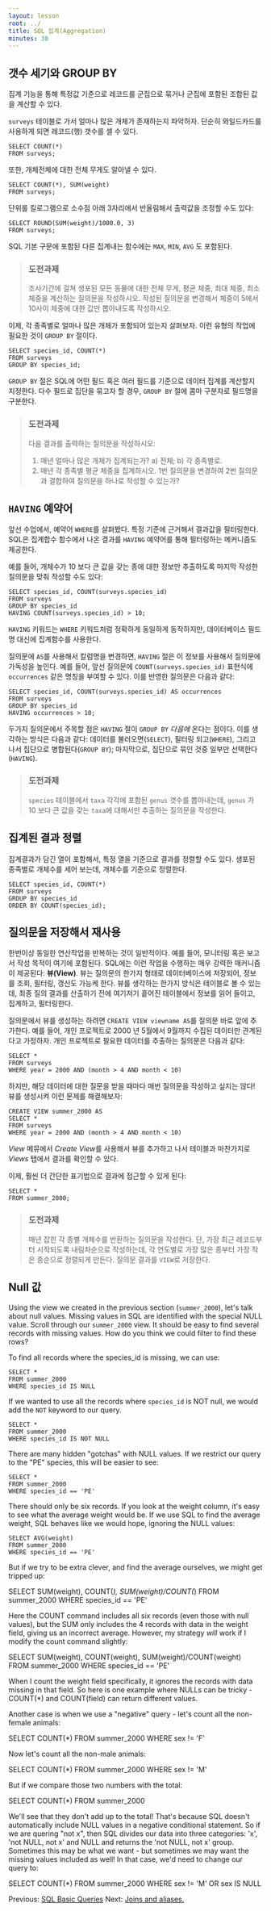 ```yaml
---
layout: lesson
root: ../
title: SQL 집계(Aggregation)
minutes: 30
---
```


## 갯수 세기와 GROUP BY

집계 기능을 통해 특정값 기준으로 레코드를 군집으로 묶거나 군집에 포함된 조합된 값을 계산할 수 있다.

`surveys` 테이블로 가서 얼마나 많은 개체가 존재하는지 파악하자.
단순히 와일드카드를 사용하게 되면 레코드(행) 갯수를 셀 수 있다.

    SELECT COUNT(*)
    FROM surveys;

또한, 개체전체에 대한 전체 무게도 알아낼 수 있다.

    SELECT COUNT(*), SUM(weight)
    FROM surveys;

단위를 킬로그램으로 소수점 아래 3자리에서 반올림해서 출력값을 조정할 수도 있다:

    SELECT ROUND(SUM(weight)/1000.0, 3)
    FROM surveys;

SQL 기본 구문에 포함된 다른 집계내는 함수에는 `MAX`, `MIN`, `AVG` 도 포함된다.

> ### 도전과제
>
> 조사기간에 걸쳐 생포된 모든 동물에 대한 전체 무게, 평균 체중, 최대 체중, 최소 체중을 계산하는 질의문을 작성하시오.
> 작성된 질의문을 변경해서 체중이 5에서 10사이 체중에 대한 값만 뽑아내도록 작성하시오.

이제, 각 종족별로 얼마나 많은 개체가 포함되어 있는지 살펴보자. 
이런 유형의 작업에 필요한 것이 `GROUP BY` 절이다.

    SELECT species_id, COUNT(*)
    FROM surveys
    GROUP BY species_id;

`GROUP BY` 절은 SQL에 어떤 필드 혹은 여러 필드를 기준으로 데이터 집계를 계산할지 지정한다.
다수 필드로 집단을 묶고자 할 경우, `GROUP BY` 절에 콤마 구분자로 필드명을 구분한다.

> ### 도전과제
>
> 다음 결과를 출력하는 질의문을 작성하시오:
>
> 1. 매년 얼마나 많은 개체가 집계되는가?
a) 전체;
b) 각 종족별로.
> 2. 매년 각 종족별 평균 체중을 집계하시오.
1번 질의문을 변경하여 2번 질의문과 결합하여 질의문을 하나로 작성할 수 있는가?

## `HAVING` 예약어

앞선 수업에서, 예약어 `WHERE`를 살펴봤다. 특정 기준에 근거해서 결과값을 필터링한다.
SQL은 집계합수 함수에서 나온 결과를 `HAVING` 예약어를 통해 필터링하는 메커니즘도 제공한다. 

예를 들어, 개체수가 10 보다 큰 값을 갖는 종에 대한 정보만 추출하도록 마지막 작성한 질의문을 맞춰 작성할 수도 있다:

    SELECT species_id, COUNT(surveys.species_id)
    FROM surveys
    GROUP BY species_id
    HAVING COUNT(surveys.species_id) > 10;

`HAVING` 키워드는 `WHERE` 키워드처럼 정확하게 동일하게 동작하지만,
데이터베이스 필드명 대신에 집계함수를 사용한다.

질의문에 `AS`를 사용해서 칼럼명을 변경하면, `HAVING` 절은 이 정보를 사용해서 
질의문에 가독성을 높인다. 
예를 들어, 앞선 질의문에 `COUNT(surveys.species_id)`  표현식에 `occurrences` 같은 명칭을 부여할 수 있다.
이를 반영한 질의문은 다음과 같다:


    SELECT species_id, COUNT(surveys.species_id) AS occurrences
    FROM surveys
    GROUP BY species_id
    HAVING occurrences > 10;

두가지 질의문에서 주목할 점은 `HAVING` 절이 `GROUP BY` *다음에* 온다는 점이다.
이를 생각하는 방식은 다음과 같다:
데이터를 불러오면(`SELECT`), 필터링 되고(`WHERE`), 그리고 나서 집단으로 병합된다(`GROUP BY`);
마지막으로, 집단으로 묶인 것중 일부만 선택한다(`HAVING`).

> ### 도전과제
>
> `species` 테이블에서 `taxa` 각각에 포함된 `genus` 갯수를 뽑아내는데, 
`genus` 가 10 보다 큰 값을 갖는 `taxa`에 대해서만 추출하는 질의문을 작성한다.

## 집계된 결과 정렬

집계결과가 담긴 열이 포함해서, 특정 열을 기준으로 결과를 정렬할 수도 있다.
생포된 종족별로 개체수를 세어 보는데, 개체수를 기준으로 정렬한다.

    SELECT species_id, COUNT(*)
    FROM surveys
    GROUP BY species_id
    ORDER BY COUNT(species_id);


## 질의문을 저장해서 재사용

한번이상 동일한 연산작업을 반복하는 것이 일반적이다. 예를 들어, 모니터링 혹은 보고서 작성 목적이 여기에 포함된다.
SQL에는 이런 작업을 수행하는 매우 강력한 매커니즘이 제공된다: **뷰(View)**.
뷰는 질의문의 한가지 형태로 데이터베이스에 저장되어, 정보를 조회, 필터링, 갱신도 가능케 한다.
뷰를 생각하는 한가지 방식은 테이블로 볼 수 있는데, 최종 질의 결과를 산출하기 전에 
여기저기 흩어진 테이블에서 정보를 읽어 들이고, 집계하고, 필터링한다. 

질의문에서 뷰를 생성하는 하려면 `CREATE VIEW viewname AS`를 질의문 바로 앞에 추가한다.
예를 들어, 개인 프로젝트로 2000 년 5월에서 9월까지 수집된 데이터만 관계된다고 가정하자.
개인 프로젝트로 필요한 데이터를 추출하는 질의문은 다음과 같다:

    SELECT *
    FROM surveys
    WHERE year = 2000 AND (month > 4 AND month < 10)

하지만, 해당 데이터에 대한 질문을 받을 때마다 매번 질의문을 작성하고 싶지는 않다!
뷰를 생성시켜 이런 문제를 해결해보자:

    CREATE VIEW summer_2000 AS
    SELECT *
    FROM surveys
    WHERE year = 2000 AND (month > 4 AND month < 10)

*View* 메뮤에서 *Create View*를 사용해서 뷰를 추가하고 나서
테이블과 마찬가지로 *Views* 탭에서 결과를 확인할 수 있다.

이제, 훨씬 더 간단한 표기법으로 결과에 접근할 수 있게 된다:

    SELECT *
    FROM summer_2000;

> ### 도전과제
>
> 매년 잡힌 각 종별 개체수를 반환하는 질의문을 작성한다.
> 단, 가장 최근 레코드부터 시작되도록 내림차순으로 작성하는데,
> 각 연도별로 가장 많은 종부터 가장 작은 종순으로 정렬되게 만든다.
> 질의문 결과를 `VIEW`로 저장한다.

## Null 값

Using the view we created in the previous section (`summer_2000`), let's 
talk about null values.  Missing values in SQL are identified with the 
special NULL value.  Scroll through our `summer_2000` view.  It should be 
easy to find several records with missing values.  How do you think we 
could filter to find these rows?  

To find all records where the species_id 
is missing, we can use: 

    SELECT *
    FROM summer_2000
    WHERE species_id IS NULL

If we wanted to use all the records where `species_id` is NOT null, we 
would add the `NOT` keyword to our query.  

    SELECT *
    FROM summer_2000
    WHERE species_id IS NOT NULL

There are many hidden "gotchas" with NULL values.  If we restrict our 
query to the "PE" species, this will be easier to see: 

    SELECT *
    FROM summer_2000
    WHERE species_id == 'PE'

There should only be six records.  If you look at the weight column, it's 
easy to see what the average weight would be.  If we use SQL to find the 
average weight, SQL behaves like we would hope, ignoring
the NULL values:

    SELECT AVG(weight)
    FROM summer_2000
    WHERE species_id == 'PE'

But if we try to be extra clever, and find the average ourselves, 
we might get tripped up: 

   SELECT SUM(weight), COUNT(*), SUM(weight)/COUNT(*)
   FROM summer_2000
   WHERE species_id == 'PE'

Here the COUNT command includes all six records (even those with null 
values), but the SUM only includes the 4 records with data in the 
weight field, giving us an incorrect average.  However, 
my strategy *will* work if I modify the count command slightly: 

   SELECT SUM(weight), COUNT(weight), SUM(weight)/COUNT(weight)
   FROM summer_2000
   WHERE species_id == 'PE'

When I count the weight field specifically, it ignores the records 
with data missing in that field.  So 
here is one example where NULLs can be tricky - COUNT(*) and 
COUNT(field) can return different values.  

Another case is when 
we use a "negative" query - let's count all the non-female animals: 

   SELECT COUNT(*) 
   FROM summer_2000
   WHERE sex != 'F'

Now let's count all the non-male animals: 

   SELECT COUNT(*) 
   FROM summer_2000
   WHERE sex != 'M'

But if we compare those two numbers with the total: 

   SELECT COUNT(*) 
   FROM summer_2000

We'll see that they don't add up to the total!  That's because SQL 
doesn't automatically include NULL values in a negative conditional 
statement.  So if we are quering "not x", then SQL divides our data 
into three categories: 'x', 'not NULL, not x' and NULL and 
returns the 'not NULL, not x' group. Sometimes this may be what we want - 
but sometimes we may want the missing values included as well!  In that 
case, we'd need to change our query to: 

  SELECT COUNT(*)
  FROM summer_2000
  WHERE sex != 'M' OR sex IS NULL

Previous: [SQL Basic Queries](01-sql-basic-queries.html) Next: [Joins and aliases.](03-sql-joins-aliases.html)
